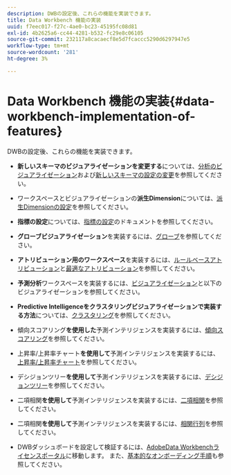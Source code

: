```yaml
---
description: DWBの設定後、これらの機能を実装できます。
title: Data Workbench 機能の実装
uuid: f7eec017-f27c-4ae0-bc23-45195fc08d81
exl-id: 4b2625a6-cc44-4281-b532-fc29e8c06105
source-git-commit: 232117a8cacaecf8e5d7fcaccc5290d6297947e5
workflow-type: tm+mt
source-wordcount: '281'
ht-degree: 3%

---
```


# Data Workbench 機能の実装{#data-workbench-implementation-of-features}

DWBの設定後、これらの機能を実装できます。

* **新しいスキーマのビジュアライゼーションを変更する**&#x200B;については、[分析のビジュアライゼーション](https://experienceleague.adobe.com/docs/data-workbench/using/client/analysis-visualizations/c-analysis-vis.html)および[新しいスキーマの設定の変更](../../../home/dwb-implement-overview/dwb-implement-deliver/dwb-implement-config-new-schema.md#concept-9aced98e988b48ebbf9e6607c182d0de)を参照してください。

* ワークスペースとビジュアライゼーションの&#x200B;**派生Dimension**&#x200B;については、[派生Dimensionの設定](../../../home/dwb-implement-overview/dwb-implement-deliver/dwb-implement-derived-dims.md#concept-19a5c554ac3e4bc9b86b9aaca5f8cad6)を参照してください。

* **指標の設定**&#x200B;については、[指標の設定](../../../home/dwb-implement-overview/dwb-implement-configure/dwb-implement-metric-setup.md#concept-f568a931db5b4b62b7b1e7827c7f7bf6)のドキュメントを参照してください。

* **グローブビジュアライゼーション**&#x200B;を実装するには、[グローブ](https://experienceleague.adobe.com/docs/data-workbench/using/client/analysis-visualizations/globes/c-globes.html)を参照してください。

* **アトリビューション用のワークスペース**&#x200B;を実装するには、[ルールベースアトリビューション](https://docs.adobe.com/help/en/data-workbench/using/client/attribution-reports/c-rules-attrib.html)と[最適なアトリビューション](https://docs.adobe.com/help/en/data-workbench/using/client/attribution-reports/c-attrib-algorithmic.html)を参照してください。

* **予測分析**&#x200B;ワークスペースを実装するには、[ビジュアライゼーション](https://experienceleague.adobe.com/docs/data-workbench/using/client/visualizations/c-vis.html)と以下のビジュアライゼーションを参照してください。

* **Predictive Intelligenceをクラスタリングビジュアライゼーションで実装する方法**&#x200B;については、[クラスタリング](https://docs.adobe.com/help/en/data-workbench/using/client/analysis-visualizations/visitor-cluster/c-visitor-cluster.html)を参照してください。

* 傾向スコアリング&#x200B;**を使用した**&#x200B;予測インテリジェンスを実装するには、[傾向スコアリング](https://experienceleague.adobe.com/docs/data-workbench/using/client/analysis-visualizations/visitor-propensity/c-visitor-propensity.html)を参照してください。

* 上昇率/上昇率チャート&#x200B;**を使用して**&#x200B;予測インテリジェンスを実装するには、[上昇率/上昇率チャート](https://experienceleague.adobe.com/docs/data-workbench/using/client/analysis-visualizations/visitor-propensity/c-propensity-gain-lift-chart.html)を参照してください。

* デシジョンツリー&#x200B;**を使用して**&#x200B;予測インテリジェンスを実装するには、[デシジョンツリー](https://experienceleague.adobe.com/docs/data-workbench/using/client/analysis-visualizations/decision-trees/c-decision-trees.html)を参照してください。

* 二項相関&#x200B;**を使用して**&#x200B;予測インテリジェンスを実装するには、[二項相関](https://experienceleague.adobe.com/docs/data-workbench/using/client/analysis-visualizations/correlation-analysis/c-correlation-analysis.html)を参照してください。

* 二項相関&#x200B;**を使用して**&#x200B;予測インテリジェンスを実装するには、[相関行列](https://experienceleague.adobe.com/docs/data-workbench/using/client/analysis-visualizations/correlation-analysis/c-correlation-analysis.html)を参照してください。

* DWBダッシュボードを設定して検証するには、[AdobeData Workbenchライセンスポータル](https://license.visualsciences.com/License/#documentation)に移動します。 また、[基本的なオンボーディング手順](../../../home/dwb-implement-overview/dwb-implement-provision/dwb-implement-onboarding.md#concept-e93aba41b26a410f959c5ca7f8e33355)も参照してください。
